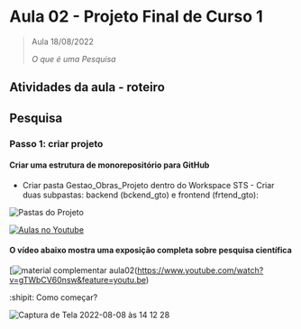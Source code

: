 # Aula 02 - Projeto Final de Curso 1

> Aula 18/08/2022
> 
>  
>  *O que é uma Pesquisa*


## Atividades da aula - roteiro

## Pesquisa

### Passo 1: criar projeto

#### Criar uma estrutura de monorepositório para GitHub 
- Criar pasta Gestao_Obras_Projeto dentro do Workspace STS - Criar duas subpastas: backend (bckend_gto) e frontend (frtend_gto):

![Pastas do Projeto](https://github.com/marcoswagner-commits/gestao_obras_aula_daw/blob/fe5c2cc8a99cd618a16d1f43c0a6d133d321c865/pastas_projeto.png)



[![Aulas no Youtube](https://github.com/marcoswagner-commits/gestao_obras_aula_daw/blob/cb3e2ea9547f9ddc831277f07919c3e78451eb92/yt-icon.png)](https://www.youtube.com/channel/UCfO-aJxKLqau0TnL0AfNAvA)

####  O vídeo abaixo mostra uma exposição completa sobre pesquisa científica

[![material complementar aula02](https://user-images.githubusercontent.com/81576640/183476041-9bc36d98-14ac-475c-8845-a29f2ac41497.png)(https://www.youtube.com/watch?v=gTWbCV60nsw&feature=youtu.be)

:shipit: Como começar?

![Captura de Tela 2022-08-08 às 14 12 28](https://user-images.githubusercontent.com/81576640/183475089-042c76cf-4bd8-4ca6-9718-7d2497f3385a.png)





